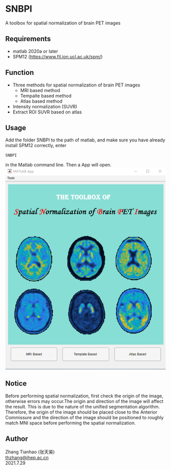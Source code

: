# SNBPI

A toolbox for spatial normalization of brain PET images
## Requirements
* matlab 2020a or later
* SPM12 (https://www.fil.ion.ucl.ac.uk/spm/)
## Function
* Three methods for spatial normalization of brain PET images
   * MRI based method
   * Tempalte based method
   * Atlas based method
* Intensity normalization (SUVR)
* Extract ROI SUVR based on atlas
## Usage
Add the folder SNBPI to the path of matlab, and make sure you have already install SPM12 correctly, enter 
   ```
SNBPI
   ```
in the Matlab command line. Then a App will open.
![alt text](/SNBPI/Figures/Appmain.png "Title")

## Notice
Before performing spatial normalization, first check the origin of the image, otherwise errors may occur.The origin and direction of the image will affect the result. This is due to the nature of the unified segmentation algorithm. Therefore, the origin of the image should be placed close to the Anterior Commissure and the direction of the image should be positioned to roughly match MNI space before performing the spatial normalization.
## Author
Zhang Tianhao (张天昊)  
thzhang@ihep.ac.cn  
2021.7.29
